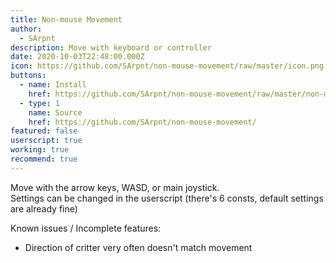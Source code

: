 ```yaml
---
title: Non-mouse Movement
author:
  - SArpnt
description: Move with keyboard or controller
date: 2020-10-03T22:48:00.000Z
icon: https://github.com/SArpnt/non-mouse-movement/raw/master/icon.png
buttons:
  - name: Install
    href: https://github.com/SArpnt/non-mouse-movement/raw/master/non-mouse-movement.user.js
  - type: 1
    name: Source
    href: https://github.com/SArpnt/non-mouse-movement/
featured: false
userscript: true
working: true
recommend: true
---
```

Move with the arrow keys, WASD, or main joystick.\
Settings can be changed in the userscript (there's 6 consts, default settings are already fine)

Known issues / Incomplete features:
* Direction of critter very often doesn't match movement
